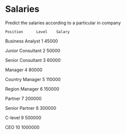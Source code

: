 # Salaries
Predict the salaries according to a particular in company

    Position      Level	   Salary
Business Analyst	  1	     45000

Junior Consultant	  2	     50000

Senior Consultant	  3	     60000

Manager	            4	     80000

Country Manager	    5	     110000

Region Manager	    6	     150000

Partner	            7	     200000

Senior Partner	    8	     300000

C-level	            9	     500000

CEO	                10     1000000
